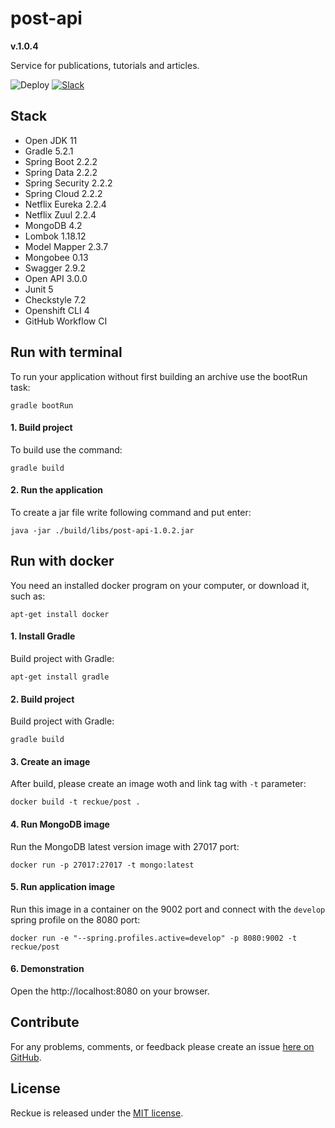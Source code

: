 # post-api
**v.1.0.4**

Service for publications, tutorials and articles.

![Deploy](https://github.com/Reckue/post-api/workflows/deploy/badge.svg)
[![Slack](https://img.shields.io/badge/Slack-Join-green.svg?style=flat-circle&colorB=red)](https://reckue.slack.com)

## Stack
- Open JDK 11
- Gradle 5.2.1
- Spring Boot 2.2.2
- Spring Data 2.2.2
- Spring Security 2.2.2
- Spring Cloud 2.2.2
- Netflix Eureka 2.2.4
- Netflix Zuul 2.2.4
- MongoDB 4.2
- Lombok 1.18.12
- Model Mapper 2.3.7
- Mongobee 0.13
- Swagger 2.9.2
- Open API 3.0.0
- Junit 5
- Checkstyle 7.2
- Openshift CLI 4
- GitHub Workflow CI

## Run with terminal
To run your application without first building an archive use the bootRun task:
```
gradle bootRun
```

#### 1. Build project
To build use the command:
```
gradle build
```
#### 2. Run the application
To create a jar file write following command and put enter:
```
java -jar ./build/libs/post-api-1.0.2.jar
```

## Run with docker
You need an installed docker program on your computer, or download it, such as:
```
apt-get install docker
```

#### 1. Install Gradle
Build project with Gradle:
```
apt-get install gradle
```

#### 2. Build project
Build project with Gradle:
```
gradle build
```

#### 3. Create an image
After build, please create an image woth and link tag with `-t` parameter:
```
docker build -t reckue/post .
```

#### 4. Run MongoDB image
Run the MongoDB latest version image with 27017 port:
```
docker run -p 27017:27017 -t mongo:latest
```

#### 5. Run application image
Run this image in a container on the 9002 port and connect with the `develop` spring profile on the 8080 port:
```
docker run -e "--spring.profiles.active=develop" -p 8080:9002 -t reckue/post
```

#### 6. Demonstration
Open the http://localhost:8080 on your browser.


## Contribute
For any problems, comments, or feedback please create an issue [here on GitHub](https://github.com/Reckue/post-api/issues).
<br>


## License
Reckue is released under the [MIT license](https://en.wikipedia.org/wiki/MIT_License).
